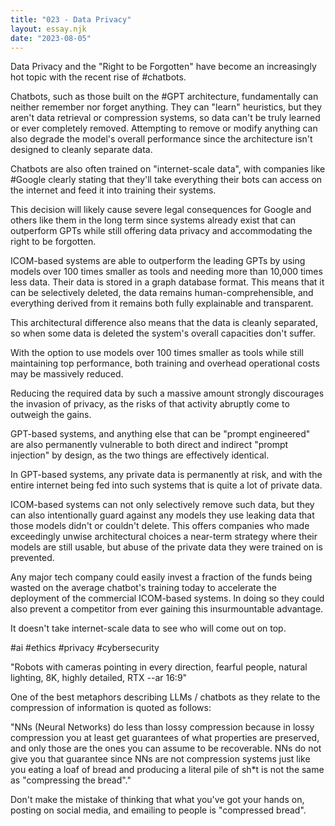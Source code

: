 ```yaml
---
title: "023 - Data Privacy"
layout: essay.njk
date: "2023-08-05"
---
```


Data Privacy and the "Right to be Forgotten" have become an increasingly hot topic with the recent rise of #chatbots.

Chatbots, such as those built on the #GPT architecture, fundamentally can neither remember nor forget anything. They can "learn" heuristics, but they aren't data retrieval or compression systems, so data can't be truly learned or ever completely removed. Attempting to remove or modify anything can also degrade the model's overall performance since the architecture isn't designed to cleanly separate data.

Chatbots are also often trained on "internet-scale data", with companies like #Google clearly stating that they'll take everything their bots can access on the internet and feed it into training their systems.

This decision will likely cause severe legal consequences for Google and others like them in the long term since systems already exist that can outperform GPTs while still offering data privacy and accommodating the right to be forgotten.

ICOM-based systems are able to outperform the leading GPTs by using models over 100 times smaller as tools and needing more than 10,000 times less data. Their data is stored in a graph database format. This means that it can be selectively deleted, the data remains human-comprehensible, and everything derived from it remains both fully explainable and transparent.

This architectural difference also means that the data is cleanly separated, so when some data is deleted the system's overall capacities don't suffer.

With the option to use models over 100 times smaller as tools while still maintaining top performance, both training and overhead operational costs may be massively reduced.

Reducing the required data by such a massive amount strongly discourages the invasion of privacy, as the risks of that activity abruptly come to outweigh the gains.

GPT-based systems, and anything else that can be "prompt engineered" are also permanently vulnerable to both direct and indirect "prompt injection" by design, as the two things are effectively identical.

In GPT-based systems, any private data is permanently at risk, and with the entire internet being fed into such systems that is quite a lot of private data.

ICOM-based systems can not only selectively remove such data, but they can also intentionally guard against any models they use leaking data that those models didn't or couldn't delete. This offers companies who made exceedingly unwise architectural choices a near-term strategy where their models are still usable, but abuse of the private data they were trained on is prevented.

Any major tech company could easily invest a fraction of the funds being wasted on the average chatbot's training today to accelerate the deployment of the commercial ICOM-based systems. In doing so they could also prevent a competitor from ever gaining this insurmountable advantage.

It doesn't take internet-scale data to see who will come out on top.

#ai #ethics #privacy #cybersecurity

"Robots with cameras pointing in every direction, fearful people, natural lighting, 8K, highly detailed, RTX --ar 16:9"

One of the best metaphors describing LLMs / chatbots as they relate to the compression of information is quoted as follows:

"NNs (Neural Networks) do less than lossy compression because in lossy compression you at least get guarantees of what properties are preserved, and only those are the ones you can assume to be recoverable. NNs do not give you that guarantee since NNs are not compression systems just like you eating a loaf of bread and producing a literal pile of sh\*t is not the same as "compressing the bread"."

Don't make the mistake of thinking that what you've got your hands on, posting on social media, and emailing to people is "compressed bread".

